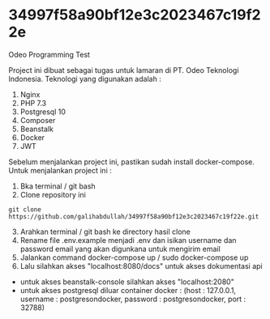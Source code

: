 # 34997f58a90bf12e3c2023467c19f22e
Odeo Programming Test

Project ini dibuat sebagai tugas untuk lamaran di PT. Odeo Teknologi Indonesia.
Teknologi yang digunakan adalah :
1. Nginx
2. PHP 7.3
3. Postgresql 10
4. Composer
5. Beanstalk
6. Docker
7. JWT

Sebelum menjalankan project ini, pastikan sudah install docker-compose.
Untuk menjalankan project ini :
1. Bka terminal / git bash
2. Clone repository ini 
````
git clone https://github.com/galihabdullah/34997f58a90bf12e3c2023467c19f22e.git
````
3. Arahkan terminal / git bash ke directory hasil clone
4. Rename file .env.example menjadi .env dan isikan username dan password email yang akan digunkana untuk mengirim email
5. Jalankan command docker-compose up / sudo docker-compose up
6. Lalu silahkan akses "localhost:8080/docs" untuk akses dokumentasi api
- untuk akses beanstalk-console silahkan akses "localhost:2080"
- untuk akses postgresql diluar container docker : (host : 127.0.0.1, username : postgresondocker, password : postgresondocker, port : 32788)  
